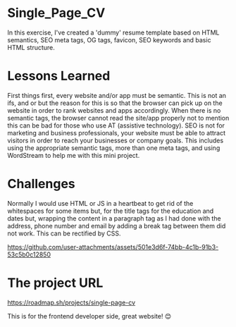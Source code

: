 # Single_Page_CV
In this exercise, I've created a 'dummy' resume template based on HTML semantics, SEO meta tags, OG tags, favicon, SEO keywords and basic HTML structure.

# Lessons Learned
First things first, every website and/or app must be semantic. This is not an ifs, and or but the reason for this is so that the browser can pick up on the website in order to rank websites and apps accordingly. When there is no semantic tags, the browser cannot read the site/app properly not to mention this can be bad for those who use AT (assistive technology). SEO is not for marketing and business professionals, your website must be able to attract visitors in order to reach your businesses or company goals. This includes using the appropriate semantic tags, more than one meta tags, and using WordStream to help me with this mini project.

# Challenges
Normally I would use HTML or JS in a heartbeat to get rid of the whitespaces for some items but, for the title tags for the education and dates but, wrapping the content in a paragraph tag as I had done with the address, phone number and email by adding a break tag between them did not work. This can be rectified by CSS.


https://github.com/user-attachments/assets/501e3d6f-74bb-4c1b-91b3-53c5b0c12850

# The project URL

https://roadmap.sh/projects/single-page-cv

This is for the frontend developer side, great website! 😊
